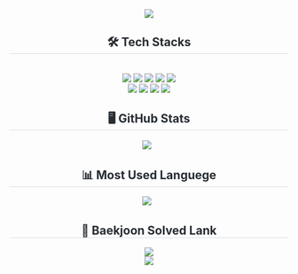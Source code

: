 <div align= "center">
    <img src="https://capsule-render.vercel.app/api?type=waving&color=ff8fa5&height=180&text=DaHee's%20GitHub&animation=&fontColor=ffffff&fontSize=60" />
</div>
<div align= "center"> 
    <div style="font-weight: 700; font-size: 15px; text-align: center; color: #282d33;">  </div> 
</div>

<div align= "center">
    <h2 style="border-bottom: 1px solid #d8dee4; color: #282d33;"> 🛠️ Tech Stacks </h2> <br> 
    <div style="margin: 0 auto; text-align: center;" align= "center"> <img src="https://img.shields.io/badge/Java-007396?style=for-the-badge&logo=Java&logoColor=white">
        <img src="https://img.shields.io/badge/Python-3776AB?style=for-the-badge&logo=Python&logoColor=white">
        <img src="https://img.shields.io/badge/C-A8B9CC?style=for-the-badge&logo=C&logoColor=white">
        <img src="https://img.shields.io/badge/Javascript-F7DF1E?style=for-the-badge&logo=Javascript&logoColor=white">
        <img src="https://img.shields.io/badge/HTML5-E34F26?style=for-the-badge&logo=HTML5&logoColor=white">
        <br/><img src="https://img.shields.io/badge/CSS3-1572B6?style=for-the-badge&logo=CSS3&logoColor=white">
        <img src="https://img.shields.io/badge/MySQL-4479A1?style=for-the-badge&logo=MySQL&logoColor=white">
        <img src="https://img.shields.io/badge/Figma-F24E1E?style=for-the-badge&logo=Figma&logoColor=white">
        <img src="https://img.shields.io/badge/React-61DAFB?style=for-the-badge&logo=React&logoColor=white">
    </div>
</div>

<div align= "center"> 
    <h2 style="border-bottom: 1px solid #d8dee4; color: #282d33;"> 🖥️ GitHub Stats </h2> <div align= "center">   </div> 
</div>

<div align="center">
  <img src="https://github-readme-stats.vercel.app/api?username=K-DaHee&show_icons=true&theme=cobalt" />&nbsp;&nbsp;
</div>

<div align= "center"> 
    <h2 style="border-bottom: 1px solid #d8dee4; color: #282d33;"> 📊 Most Used Languege </h2> <div align= "center">   </div> 
</div>
<div align= "center"> 
  <img src="https://github-readme-stats.vercel.app/api/top-langs/?username=K-DaHee&layout=compact&theme=cobalt" />&nbsp;&nbsp;
</div>

<div align= "center"> 
    <h2 style="border-bottom: 1px solid #d8dee4; color: #282d33;"> 🏅 Baekjoon Solved Lank </h2> <div align= "center">   </div> 
</div>
<div align= "center"> 
  <a href="https://solved.ac/dhk086512">
    <img src="http://mazassumnida.wtf/api/v2/generate_badge?boj=dhk086512" />
  </a>
</div>

<div align="center">
    <a href="https://github.com/devxb/gitanimals">
        <img src="https://render.gitanimals.org/farms/{K-DaHee}"/>
    </a>
</div>
